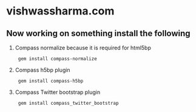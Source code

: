 # vishwassharma.com

## Now working on something install the following 

1. Compass normalize because it is required for html5bp

		gem install compass-normalize
		
2. Compass h5bp plugin
	
		gem install compass-h5bp
		
3. Compass Twitter bootstrap plugin

		gem install compass_twitter_bootstrap
